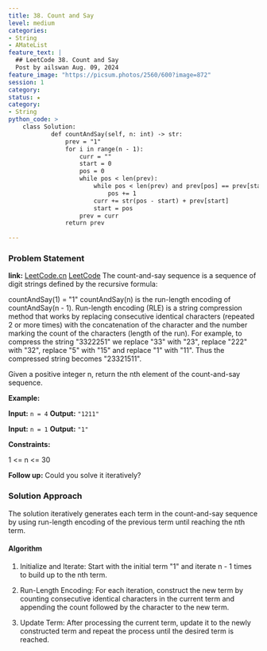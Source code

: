 ```yaml
---
title: 38. Count and Say
level: medium
categories:
- String
- AMateList
feature_text: |
  ## LeetCode 38. Count and Say
  Post by ailswan Aug. 09, 2024
feature_image: "https://picsum.photos/2560/600?image=872"
session: 1
category:
status: ★
category:
- String
python_code: >
    class Solution:
            def countAndSay(self, n: int) -> str:
                prev = "1"
                for i in range(n - 1):
                    curr = ""
                    start = 0
                    pos = 0
                    while pos < len(prev):
                        while pos < len(prev) and prev[pos] == prev[start]:
                            pos += 1
                        curr += str(pos - start) + prev[start]
                        start = pos
                    prev = curr
                return prev
      
---
```


### Problem Statement
**link:**
[LeetCode.cn](https://leetcode.cn/problems/count-and-say/)
[LeetCode](https://leetcode.com/count-and-say/)
The count-and-say sequence is a sequence of digit strings defined by the recursive formula:

countAndSay(1) = "1"
countAndSay(n) is the run-length encoding of countAndSay(n - 1).
Run-length encoding (RLE) is a string compression method that works by replacing consecutive identical characters (repeated 2 or more times) with the concatenation of the character and the number marking the count of the characters (length of the run). For example, to compress the string "3322251" we replace "33" with "23", replace "222" with "32", replace "5" with "15" and replace "1" with "11". Thus the compressed string becomes "23321511".

Given a positive integer n, return the nth element of the count-and-say sequence.


**Example:**

**Input:** `n = 4`
**Output:** `"1211"`

**Input:** `n = 1`
**Output:** `"1"`

**Constraints:**
 
1 <= n <= 30
 
**Follow up:**
 Could you solve it iteratively?

### Solution Approach
The solution iteratively generates each term in the count-and-say sequence by using run-length encoding of the previous term until reaching the nth term.

#### Algorithm
1. Initialize and Iterate: Start with the initial term "1" and iterate n - 1 times to build up to the nth term.

2. Run-Length Encoding: For each iteration, construct the new term by counting consecutive identical characters in the current term and appending the count followed by the character to the new term.

3. Update Term: After processing the current term, update it to the newly constructed term and repeat the process until the desired term is reached.